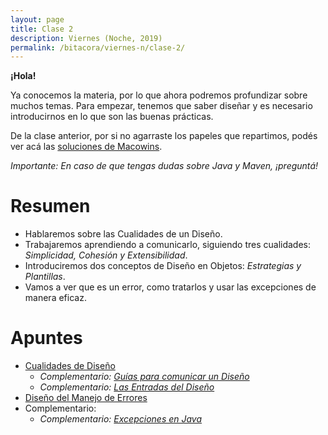 ```yaml
---
layout: page
title: Clase 2
description: Viernes (Noche, 2019)
permalink: /bitacora/viernes-n/clase-2/
---
```

**¡Hola!**

Ya conocemos la materia, por lo que ahora podremos profundizar sobre muchos temas. Para empezar, tenemos que saber diseñar y es necesario introducirnos en lo que son las buenas prácticas. 

De la clase anterior, por si no agarraste los papeles que repartimos, podés ver acá las [soluciones de Macowins](https://docs.google.com/document/d/17lZBUaVC8QMDYZG_JCPEcGk3-5lL9Iz6-iG5OmfoaMI/edit).

_Importante: En caso de que tengas dudas sobre Java y Maven, ¡preguntá!_

# Resumen

- Hablaremos sobre las Cualidades de un Diseño.
- Trabajaremos aprendiendo a comunicarlo, siguiendo tres cualidades: _Simplicidad, Cohesión y Extensibilidad_.
- Introduciremos dos conceptos de Diseño en Objetos: _Estrategias y Plantillas_.
- Vamos a ver que es un error, como tratarlos y usar las excepciones de manera eficaz.

# Apuntes

- [Cualidades de Diseño](https://docs.google.com/document/d/14HdvHvS33WqYb6Ak0BGa0IeCTbzeCRSDKs-1Ot-qLDw/edit)
  - _Complementario: [Guías para comunicar un Diseño](https://docs.google.com/document/d/1HGdGdDG7RAhL5j45UOFGK3F5sV2-rKHVHmPoYawHS5Y/edit?usp=sharing)_
  - _Complementario: [Las Entradas del Diseño](https://docs.google.com/document/d/1qPM_sQ0UyGFKRzl13Cbf6zDKj6vxJ4wMZQIXeOrRvM8/edit?usp=sharing)_
- [Diseño del Manejo de Errores](https://docs.google.com/document/d/1u7t9eKDdAVwhQVAkstV0nkfAGIJsY2O_UEHKJJVje6c/edit#)
- Complementario:
  - _Complementario: [Excepciones en Java](https://docs.google.com/document/d/1G0a9j-OA0rIEA5cdvEhIMbztJVo86ssvZKBK8HL9akg/edit)_
